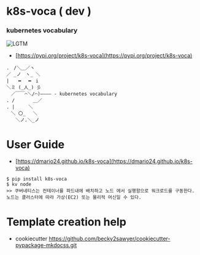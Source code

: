 # k8s-voca ( dev )

### kubernetes vocabulary

![LGTM](https://i.lgtm.fun/2i0x.png)

- [https://pypi.org/project/k8s-voca](https://pypi.org/project/k8s-voca)

```
.　/＼＿／ヽ
／ _ノ　ヽ_ ＼
|　　━　 ━　i
＼ミ (_人_) 彡
　／￣￣⌒＼/⌒)―――― - kubernetes vocabulary
. /　　　　＿／　
. |　　　＼
　＼ 〇_　 ＼
　　＼ノ.＼_ノ
```

# User Guide

- [https://dmario24.github.io/k8s-voca](https://dmario24.github.io/k8s-voca)

```
$ pip install k8s-voca
$ kv node
>> 쿠버네티스는 컨테이너를 파드내에 배치하고 노드 에서 실행함으로 워크로드를 구동한다. 노드는 클러스터에 따라 가상(EC2) 또는 물리적 머신일 수 있다.
```

# Template creation help

- cookiecutter https://github.com/becky2sawyer/cookiecutter-pypackage-mkdocss.git
